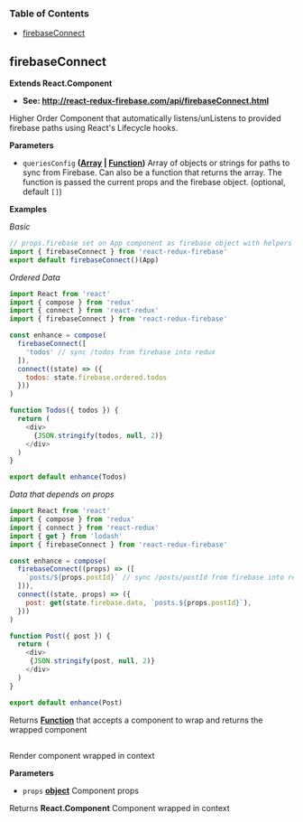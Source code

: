 <!-- Generated by documentation.js. Update this documentation by updating the source code. -->

### Table of Contents

-   [firebaseConnect](#firebaseconnect)

## firebaseConnect

**Extends React.Component**

-   **See: <http://react-redux-firebase.com/api/firebaseConnect.html>**

Higher Order Component that automatically listens/unListens
to provided firebase paths using React's Lifecycle hooks.

**Parameters**

-   `queriesConfig` **([Array](https://developer.mozilla.org/docs/Web/JavaScript/Reference/Global_Objects/Array) \| [Function](https://developer.mozilla.org/docs/Web/JavaScript/Reference/Statements/function))** Array of objects or strings for paths to sync
    from Firebase. Can also be a function that returns the array. The function
    is passed the current props and the firebase object. (optional, default `[]`)

**Examples**

_Basic_

```javascript
// props.firebase set on App component as firebase object with helpers
import { firebaseConnect } from 'react-redux-firebase'
export default firebaseConnect()(App)
```

_Ordered Data_

```javascript
import React from 'react'
import { compose } from 'redux'
import { connect } from 'react-redux'
import { firebaseConnect } from 'react-redux-firebase'

const enhance = compose(
  firebaseConnect([
    'todos' // sync /todos from firebase into redux
  ]),
  connect((state) => ({
    todos: state.firebase.ordered.todos
  }))
)

function Todos({ todos }) {
  return (
    <div>
      {JSON.stringify(todos, null, 2)}
    </div>
  )
}

export default enhance(Todos)
```

_Data that depends on props_

```javascript
import React from 'react'
import { compose } from 'redux'
import { connect } from 'react-redux'
import { get } from 'lodash'
import { firebaseConnect } from 'react-redux-firebase'

const enhance = compose(
  firebaseConnect((props) => ([
    `posts/${props.postId}` // sync /posts/postId from firebase into redux
  ])),
  connect((state, props) => ({
    post: get(state.firebase.data, `posts.${props.postId}`),
  }))
)

function Post({ post }) {
  return (
    <div>
     {JSON.stringify(post, null, 2)}
    </div>
  )
}

export default enhance(Post)
```

Returns **[Function](https://developer.mozilla.org/docs/Web/JavaScript/Reference/Statements/function)** that accepts a component to wrap and returns the wrapped component

## 

Render component wrapped in context

**Parameters**

-   `props` **[object](https://developer.mozilla.org/docs/Web/JavaScript/Reference/Global_Objects/Object)** Component props

Returns **React.Component** Component wrapped in context
